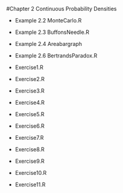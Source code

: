 #Chapter 2 Continuous Probability Densities

* Example 2.2 MonteCarlo.R
* Example 2.3 BuffonsNeedle.R
* Example 2.4 Areabargraph
* Example 2.6 BertrandsParadox.R


* Exercise1.R
* Exercise2.R
* Exercise3.R
* Exercise4.R
* Exercise5.R
* Exercise6.R
* Exercise7.R
* Exercise8.R
* Exercise9.R
* Exercise10.R
* Exercise11.R
